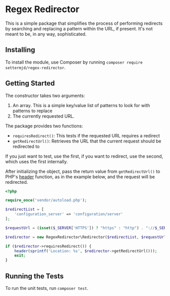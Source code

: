 # Regex Redirector

This is a simple package that simplifies the process of performing redirects by searching and replacing a pattern within the URL, if present. 
It's not meant to be, in any way, sophisticated.

## Installing

To install the module, use Composer by running `composer require settermjd/regex-redirector`.

## Getting Started

The constructor takes two arguments:

1. An array. This is a simple key/value list of patterns to look for with patterns to replace
2. The currently requested URL. 

The package provides two functions: 

- `requiresRedirect()`: This tests if the requested URL requires a redirect
- `getRedirectUrl()`: Retrieves the URL that the current request should be redirected to

If you just want to test, use the first, if you want to redirect, use the second, which uses the first internally.

After initializing the object, pass the return value from `getRedirectUrl()` to PHP's [header](http://php.net/manual/de/function.header.php) function, as in the example below, and the request will be redirected.

```php
<?php

require_once('vendor/autoload.php');

$redirectList = [
    'configuration_server' => 'configuration/server'
];

$requestUrl = (isset($_SERVER['HTTPS']) ? "https" : "http") . "://$_SERVER[HTTP_HOST]$_SERVER[REQUEST_URI]";

$redirector = new RegexRedirector\Redirector($redirectList, $requestUrl);

if ($redirector->requiresRedirect()) {
    header(sprintf('Location: %s', $redirector->getRedirectUrl()));
    exit;
}
``` 

## Running the Tests

To run the unit tests, run `composer test`.
